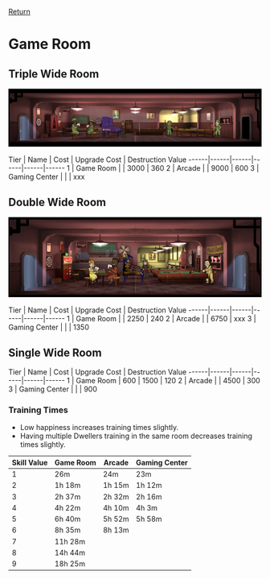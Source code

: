 [Return](../README.md)

Game Room
===========

## Triple Wide Room

![Arcade](t2images/triplearcade.jpg)

Tier | Name | Cost | Upgrade Cost | Destruction Value
------|------|------|------|------|------
1 | Game Room | | 3000 | 360
2 | Arcade | | 9000 | 600
3 | Gaming Center | | | xxx

## Double Wide Room

![Gaming Center](t3images/doublegamingcenter.jpg)

Tier | Name | Cost | Upgrade Cost | Destruction Value
------|------|------|------|------|------
1 | Game Room | | 2250 | 240
2 | Arcade | | 6750 | xxx
3 | Gaming Center | | | 1350

## Single Wide Room

Tier | Name | Cost | Upgrade Cost | Destruction Value
------|------|------|------|------|------
1 | Game Room | 600 | 1500 | 120
2 | Arcade | | 4500 | 300
3 | Gaming Center | | | 900

### Training Times

- Low happiness increases training times slightly.
- Having multiple Dwellers training in the same room decreases training times slightly.

Skill Value | Game Room | Arcade | Gaming Center
------|------|------|------
1 | 26m | 24m | 23m
2 | 1h 18m | 1h 15m | 1h 12m
3 | 2h 37m | 2h 32m | 2h 16m
4 | 4h 22m | 4h 10m | 4h 3m
5 | 6h 40m | 5h 52m | 5h 58m
6 | 8h 35m | 8h 13m |
7 | 11h 28m | |
8 | 14h 44m | |
9 | 18h 25m | |
